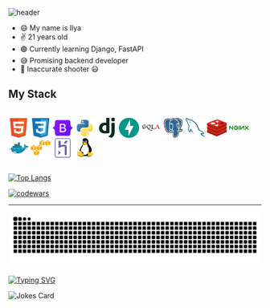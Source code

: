![header](https://capsule-render.vercel.app/api?type=waving&color=gradient&height=300&section=header&text=Hi%20Everyone!&fontSize=90&animation=scaleIn&reversal=true)
- 😄 My name is Ilya 
- ✌️ 21 years old 
- 🟢 Currently learning Django, FastAPI
- 😅 Promising backend developer 
- 🏀 Inaccurate shooter 😃


## My Stack

<div style="display: inline_block"><br>
  <img height="40" align="center" alt="Str1kez-Html" height="30" width="40" src="https://github.com/devicons/devicon/blob/master/icons/html5/html5-original.svg">
  <img height="40" align="center" alt="Str1kez-CSS" height="30" width="40" src="https://github.com/devicons/devicon/blob/master/icons/css3/css3-original.svg">
  <img height="40" align="center" alt="Str1kez-Bootstrap" height="30" width="40" src="https://github.com/devicons/devicon/blob/master/icons/bootstrap/bootstrap-original.svg">
  <img height="40" align="center" alt="Str1kez-Python" height="30" width="40" src="https://github.com/devicons/devicon/blob/master/icons/python/python-original.svg">
  <img height="40" align="center" alt="Str1kez-Django" height="30" width="40" src="https://github.com/devicons/devicon/blob/master/icons/django/django-plain.svg">
  <img height="40" align="center" alt="Str1kez-FastApi" height="30" width="40" src="https://github.com/devicons/devicon/blob/master/icons/fastapi/fastapi-original.svg">
  <img height="40" align="center" alt="Str1kez-SQLAlchemy" height="30" width="40" src="https://github.com/devicons/devicon/blob/master/icons/sqlalchemy/sqlalchemy-original.svg">
  <img height="40" align="center" alt="Str1kez-Postgres" height="30" width="40" src="https://github.com/devicons/devicon/blob/master/icons/postgresql/postgresql-original.svg">
  <img height="40" align="center" alt="Str1kez-MySQL" height="30" width="40" src="https://github.com/devicons/devicon/blob/master/icons/mysql/mysql-original.svg">
  <img height="40" align="center" alt="Str1kez-Redis" height="30" width="40" src="https://github.com/devicons/devicon/blob/master/icons/redis/redis-original.svg">
  <img height="40" align="center" alt="Str1kez-Nginx" height="30" width="40" src="https://github.com/devicons/devicon/blob/master/icons/nginx/nginx-original.svg">
  <img height="40" align="center" alt="Str1kez-Docker" height="30" width="40" src="https://github.com/devicons/devicon/blob/master/icons/docker/docker-original.svg">

  <img height="40" align="center" alt="Str1kez-AmazonECS" height="30" width="40" src="https://github.com/devicons/devicon/blob/master/icons/amazonwebservices/amazonwebservices-original.svg">
  <img height="40" align="center" alt="Str1kez-Heroku" height="30" width="40" src="https://github.com/devicons/devicon/blob/master/icons/heroku/heroku-original.svg">
  <img height="40" align="center" alt="Str1kez-Linux" height="30" width="40" src="https://github.com/devicons/devicon/blob/master/icons/linux/linux-original.svg">
</div> <br>

[![Top Langs](https://github-readme-stats.vercel.app/api/top-langs/?username=Str1kez&layout=compact&hide=javascript,html,css)](https://github.com/anuraghazra/github-readme-stats)

[![codewars](https://www.codewars.com/users/Str1kez/badges/large)](https://www.codewars.com/users/Str1kez)   

---

![Snake animation](https://github.com/Str1kez/Str1kez/blob/output/github-contribution-grid-snake.svg)

[![Typing SVG](https://readme-typing-svg.herokuapp.com?color=%2336BCF7&lines=Time+for+jokes+xD)](https://git.io/typing-svg)

![Jokes Card](https://readme-jokes.vercel.app/api?theme=random)
